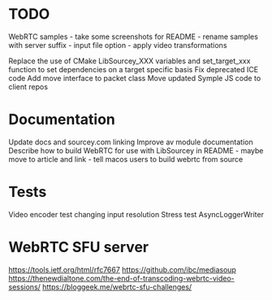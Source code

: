# TODO

WebRTC samples
	- take some screenshots for README
	- rename samples with server suffix
    - input file option
    - apply video transformations

Replace the use of CMake LibSourcey_XXX variables and set_target_xxx function to set dependencies on a target specific basis
Fix deprecated ICE code
Add move interface to packet class
Move updated Symple JS code to client repos


# Documentation

Update docs and sourcey.com linking
Improve av module documentation
Describe how to build WebRTC for use with LibSourcey in README 
	- maybe move to article and link
	- tell macos users to build webrtc from source


# Tests

Video encoder test changing input resolution
Stress test AsyncLoggerWriter

  
# WebRTC SFU server

https://tools.ietf.org/html/rfc7667
https://github.com/ibc/mediasoup
https://thenewdialtone.com/the-end-of-transcoding-webrtc-video-sessions/
https://bloggeek.me/webrtc-sfu-challenges/


